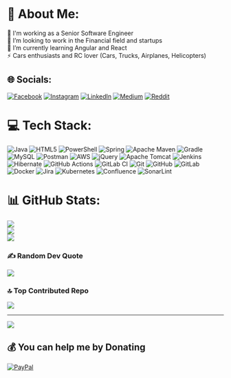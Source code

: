 # 💫 About Me:
🔭 I'm working as a Senior Software Engineer<br>👯 I’m looking to work in the Financial field and startups<br>🌱 I’m currently learning Angular and React<br>⚡ Cars enthusiasts and RC lover (Cars, Trucks, Airplanes, Helicopters)


## 🌐 Socials:
[![Facebook](https://img.shields.io/badge/Facebook-%231877F2.svg?logo=Facebook&logoColor=white)](https://facebook.com/kyttyandelatorre) [![Instagram](https://img.shields.io/badge/Instagram-%23E4405F.svg?logo=Instagram&logoColor=white)](https://instagram.com/kytttyan) [![LinkedIn](https://img.shields.io/badge/LinkedIn-%230077B5.svg?logo=linkedin&logoColor=white)](https://linkedin.com/in/chrisdelatorrel) [![Medium](https://img.shields.io/badge/Medium-12100E?logo=medium&logoColor=white)](https://medium.com/@@kytttyan) [![Reddit](https://img.shields.io/badge/Reddit-%23FF4500.svg?logo=Reddit&logoColor=white)](https://reddit.com/user/u/Kyttyan) 

# 💻 Tech Stack:
![Java](https://img.shields.io/badge/java-%23ED8B00.svg?style=plastic&logo=openjdk&logoColor=white) ![HTML5](https://img.shields.io/badge/html5-%23E34F26.svg?style=plastic&logo=html5&logoColor=white) ![PowerShell](https://img.shields.io/badge/PowerShell-%235391FE.svg?style=plastic&logo=powershell&logoColor=white) ![Spring](https://img.shields.io/badge/spring-%236DB33F.svg?style=plastic&logo=spring&logoColor=white) ![Apache Maven](https://img.shields.io/badge/Apache%20Maven-C71A36?style=plastic&logo=Apache%20Maven&logoColor=white) ![Gradle](https://img.shields.io/badge/Gradle-02303A.svg?style=plastic&logo=Gradle&logoColor=white) ![MySQL](https://img.shields.io/badge/mysql-4479A1.svg?style=plastic&logo=mysql&logoColor=white) ![Postman](https://img.shields.io/badge/Postman-FF6C37?style=plastic&logo=postman&logoColor=white) ![AWS](https://img.shields.io/badge/AWS-%23FF9900.svg?style=plastic&logo=amazon-aws&logoColor=white) ![jQuery](https://img.shields.io/badge/jquery-%230769AD.svg?style=plastic&logo=jquery&logoColor=white) ![Apache Tomcat](https://img.shields.io/badge/apache%20tomcat-%23F8DC75.svg?style=plastic&logo=apache-tomcat&logoColor=black) ![Jenkins](https://img.shields.io/badge/jenkins-%232C5263.svg?style=plastic&logo=jenkins&logoColor=white) ![Hibernate](https://img.shields.io/badge/Hibernate-59666C?style=plastic&logo=Hibernate&logoColor=white) ![GitHub Actions](https://img.shields.io/badge/github%20actions-%232671E5.svg?style=plastic&logo=githubactions&logoColor=white) ![GitLab CI](https://img.shields.io/badge/gitlab%20CI-%23181717.svg?style=plastic&logo=gitlab&logoColor=white) ![Git](https://img.shields.io/badge/git-%23F05033.svg?style=plastic&logo=git&logoColor=white) ![GitHub](https://img.shields.io/badge/github-%23121011.svg?style=plastic&logo=github&logoColor=white) ![GitLab](https://img.shields.io/badge/gitlab-%23181717.svg?style=plastic&logo=gitlab&logoColor=white) ![Docker](https://img.shields.io/badge/docker-%230db7ed.svg?style=plastic&logo=docker&logoColor=white) ![Jira](https://img.shields.io/badge/jira-%230A0FFF.svg?style=plastic&logo=jira&logoColor=white) ![Kubernetes](https://img.shields.io/badge/kubernetes-%23326ce5.svg?style=plastic&logo=kubernetes&logoColor=white) ![Confluence](https://img.shields.io/badge/confluence-%23172BF4.svg?style=plastic&logo=confluence&logoColor=white) ![SonarLint](https://img.shields.io/badge/SonarLint-CB2029?style=plastic&logo=SONARLINT&logoColor=white)
# 📊 GitHub Stats:
![](https://github-readme-stats.vercel.app/api?username=kyttyan&theme=dark&hide_border=false&include_all_commits=true&count_private=true)<br/>
![](https://github-readme-streak-stats.herokuapp.com/?user=kyttyan&theme=dark&hide_border=false)<br/>
![](https://github-readme-stats.vercel.app/api/top-langs/?username=kyttyan&theme=dark&hide_border=false&include_all_commits=true&count_private=true&layout=compact)

### ✍️ Random Dev Quote
![](https://quotes-github-readme.vercel.app/api?type=horizontal&theme=radical)

### 🔝 Top Contributed Repo
![](https://github-contributor-stats.vercel.app/api?username=kyttyan&limit=5&theme=dark&combine_all_yearly_contributions=true)

---
[![](https://visitcount.itsvg.in/api?id=kyttyan&icon=0&color=0)](https://visitcount.itsvg.in)

  ## 💰 You can help me by Donating
  [![PayPal](https://img.shields.io/badge/PayPal-00457C?style=for-the-badge&logo=paypal&logoColor=white)](https://paypal.me/https://paypal.me/chrisdelatorrel?country.x=MX&locale.x=es_XC) 

  
<!-- Proudly created with GPRM ( https://gprm.itsvg.in ) -->
